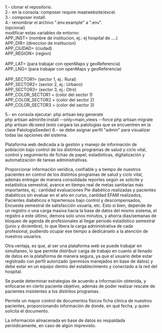 1.- clonar el repositorio.<br>
2.- en la consola: composer require maatwebsite/excel.<br>
3.- composer install.<br>
4.- renombrar el archivo ".env.example" a ".env". <br> 
    (opcional)<br>
    modificar estas variables de entorno:<br>
        APP_INST= (nombre de institucion, ej.: ej hospital de ....)<br>
        APP_DIR= (direccion de institucion)<br>
        APP_CIUDAD= (ciudad)<br>
        APP_REGION= (region)<br>
        <br>
        APP_LAT= (para trabajar con openMaps y geoReferencia)<br>
        APP_LNG= (para trabajar con openMaps y geoReferencia)<br>
        <br>
        APP_SECTOR1= (sector 1, ej.: Rural)<br>
        APP_SECTOR2= (sector 2, ej.: Urbano)<br>
        APP_SECTOR3= (sector 3, ej.: Otro)<br>
        APP_COLOR_SECTOR1 = (color del sector 1)<br>
        APP_COLOR_SECTOR2 = (color del sector 2)<br>
        APP_COLOR_SECTOR3 = (color del sector 3)<br>
        
5.- en consola ejecutar: 
                         php artisan key:generate   
                         php artisan adminlte:install --only=main_views --force
                         php artisan migrate
                         php artisan db:seed (esto cargara las patologias que se encuentren en la clase PatologiaSeeder)
6.- se debe asignar perfil "admin" para visualizar todas las opciones del sistema.



Plataforma web dedicada a la gestión y manejo de información de población bajo control de los distintos programas de salud y ciclo vital, control y seguimiento de fichas de papel, estadísticas, digitalización y automatización de tareas administrativas.

Proporcionar información verídica, confiable y a tiempo de nuestros pacientes en control de los distintos programas de salud y ciclo vital, además entregar de manera consolidada reportes según se solicite y estadística semestral, avance en tiempo real de metas sanitarias más importantes, ej.: cantidad evaluaciones Pie diabético realizadas y pacientes diabéticos sin evaluar en el año en curso, cantidad EFAM realizados, Pacientes diabéticos e hipertensos bajo control y descompensados, Encuesta semestral de satisfacción usuaria, etc.
 Esto si bien, depende de un registro o una carga masiva hacia la base de datos del mismo sistema, el registro a este último, demora solo unos minutos, y ahorra días/semanas de bloqueo de agenda de profesionales al llegar periodo estadístico semestral (junio y diciembre), lo que libera la carga administrativa de cada profesional, pudiendo ocupar ese tiempo a dedicárselo a la atención de nuestros usuarios.

Otra ventaja, es que, al ser una plataforma web se puede trabajar en simultaneo, lo que permite distribuir carga de trabajo en cuanto al llenado de datos en la plataforma de manera segura, ya que el usuario debe estar registrado con perfil autorizado (permisos manejados en base de datos) y debe estar en un equipo dentro del establecimiento y conectado a la red del hospital.

Se puede determinar estrategias de acuerdo a información obtenida, y enfocarse en cierto paciente objetivo, además de poder realizar rescate de pacientes insistentes a los distintos programas.

Permite un mayor control de documentos físicos ficha clínica de nuestros pacientes, proporcionando información de donde, en qué fecha, y quien solicita el documento.

La información almacenada en base de datos es respaldada periódicamente, en caso de algún imprevisto.
